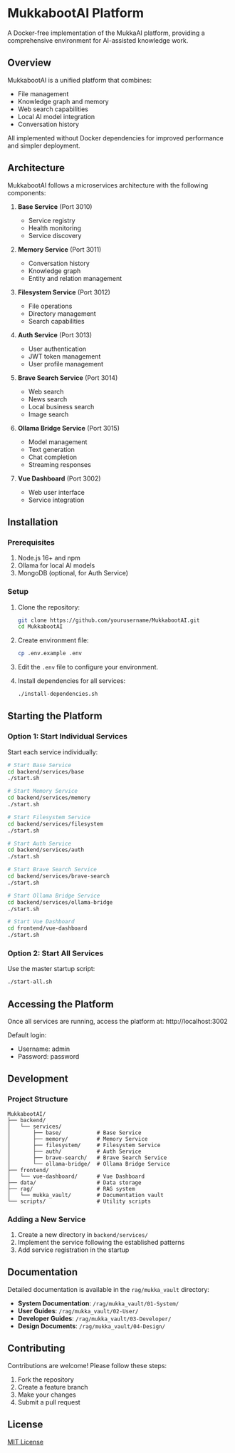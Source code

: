 # MukkabootAI Platform

A Docker-free implementation of the MukkaAI platform, providing a comprehensive environment for AI-assisted knowledge work.

## Overview

MukkabootAI is a unified platform that combines:
- File management
- Knowledge graph and memory
- Web search capabilities
- Local AI model integration
- Conversation history

All implemented without Docker dependencies for improved performance and simpler deployment.

## Architecture

MukkabootAI follows a microservices architecture with the following components:

1. **Base Service** (Port 3010)
   - Service registry
   - Health monitoring
   - Service discovery

2. **Memory Service** (Port 3011)
   - Conversation history
   - Knowledge graph
   - Entity and relation management

3. **Filesystem Service** (Port 3012)
   - File operations
   - Directory management
   - Search capabilities

4. **Auth Service** (Port 3013)
   - User authentication
   - JWT token management
   - User profile management

5. **Brave Search Service** (Port 3014)
   - Web search
   - News search
   - Local business search
   - Image search

6. **Ollama Bridge Service** (Port 3015)
   - Model management
   - Text generation
   - Chat completion
   - Streaming responses

7. **Vue Dashboard** (Port 3002)
   - Web user interface
   - Service integration

## Installation

### Prerequisites

1. Node.js 16+ and npm
2. Ollama for local AI models
3. MongoDB (optional, for Auth Service)

### Setup

1. Clone the repository:
   ```bash
   git clone https://github.com/yourusername/MukkabootAI.git
   cd MukkabootAI
   ```

2. Create environment file:
   ```bash
   cp .env.example .env
   ```

3. Edit the `.env` file to configure your environment.

4. Install dependencies for all services:
   ```bash
   ./install-dependencies.sh
   ```

## Starting the Platform

### Option 1: Start Individual Services

Start each service individually:

```bash
# Start Base Service
cd backend/services/base
./start.sh

# Start Memory Service
cd backend/services/memory
./start.sh

# Start Filesystem Service
cd backend/services/filesystem
./start.sh

# Start Auth Service
cd backend/services/auth
./start.sh

# Start Brave Search Service
cd backend/services/brave-search
./start.sh

# Start Ollama Bridge Service
cd backend/services/ollama-bridge
./start.sh

# Start Vue Dashboard
cd frontend/vue-dashboard
./start.sh
```

### Option 2: Start All Services

Use the master startup script:

```bash
./start-all.sh
```

## Accessing the Platform

Once all services are running, access the platform at:
http://localhost:3002

Default login:
- Username: admin
- Password: password

## Development

### Project Structure

```
MukkabootAI/
├── backend/
│   └── services/
│       ├── base/           # Base Service
│       ├── memory/         # Memory Service
│       ├── filesystem/     # Filesystem Service
│       ├── auth/           # Auth Service
│       ├── brave-search/   # Brave Search Service
│       └── ollama-bridge/  # Ollama Bridge Service
├── frontend/
│   └── vue-dashboard/      # Vue Dashboard
├── data/                   # Data storage
├── rag/                    # RAG system
│   └── mukka_vault/        # Documentation vault
└── scripts/                # Utility scripts
```

### Adding a New Service

1. Create a new directory in `backend/services/`
2. Implement the service following the established patterns
3. Add service registration in the startup

## Documentation

Detailed documentation is available in the `rag/mukka_vault` directory:

- **System Documentation**: `/rag/mukka_vault/01-System/`
- **User Guides**: `/rag/mukka_vault/02-User/`
- **Developer Guides**: `/rag/mukka_vault/03-Developer/`
- **Design Documents**: `/rag/mukka_vault/04-Design/`

## Contributing

Contributions are welcome! Please follow these steps:

1. Fork the repository
2. Create a feature branch
3. Make your changes
4. Submit a pull request

## License

[MIT License](LICENSE.md)
